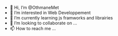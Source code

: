 - 👋 Hi, I’m @OthmaneMet
- 👀 I’m interested in Web Developpement
- 🌱 I’m currently learning js framworks and librairies
- 💞️ I’m looking to collaborate on ...
- 📫 How to reach me ...

<!---
OthmaneMet/OthmaneMet is a ✨ special ✨ repository because its `README.md` (this file) appears on your GitHub profile.
You can click the Preview link to take a look at your changes.
--->
